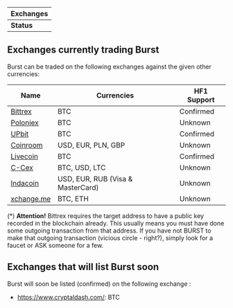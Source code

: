 | Exchanges  |
|------------|
| **Status** |

Exchanges currently trading Burst
---------------------------------

Burst can be traded on the following exchanges against the given other currencies:

| Name                                                             | Currencies                        | HF1 Support |
|------------------------------------------------------------------|-----------------------------------|-------------|
| [Bittrex](https://bittrex.com/Market/Index?MarketName=BTC-burst) | BTC                               | Confirmed   |
| [Poloniex](https://poloniex.com/exchange#btc_burst)              | BTC                               | Unknown     |
| [UPbit](https://upbit.com/exchange?code=CRIX.UPBIT.BTC-BURST)    | BTC                               | Confirmed   |
| [Coinroom](https://www.coinroom.com)                             | USD, EUR, PLN, GBP                | Unknown     |
| [Livecoin](https://www.livecoin.net/)                            | BTC                               | Confirmed   |
| [C-Cex](https://c-cex.com/?p=burst-btc)                          | BTC, USD, LTC                     | Unknown     |
| [Indacoin](https://indacoin.com)                                 | USD, EUR, RUB (Visa & MasterCard) | Unknown     |
| [xchange.me](https://xchange.me/)                                | BTC, ETH                          | Unknown     |

(\*) **Attention!** Bittrex requires the target address to have a public key recorded in the blockchain already. This usually means you must have done some outgoing transaction from that address. If you have not BURST to make that outgoing transaction (vicious circle - right?), simply look for a faucet or ASK someone for a few.

Exchanges that will list Burst soon
-----------------------------------

Burst will soon be listed (confirmed) on the following exchange :

-   <https://www.cryptaldash.com/>: BTC

